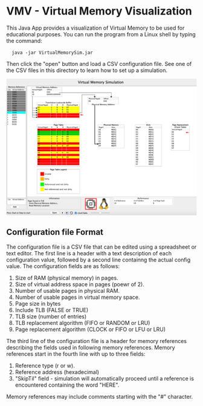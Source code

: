 # VMV - Virtual Memory Visualization
This Java App provides a visualization of Virtual Memory to be used
for educational purposes.  You can run the program from a Linux shell
by typing the command:
```
  java -jar VirtualMemorySim.jar
  ```
Then click the "open" button and load a CSV configuration file.
See one of the CSV files in this directory to learn how to
set up a simulation.

![Screen Capture with TLB](basic_layout_tlb.png)

## Configuration file Format
The configuration file is a CSV file that can be edited using a spreadsheet or text editor.  The first line is a header with a text description of each configuration value, followed by a second line containng the actual config value.  The configuration fields are as follows:
1. Size of RAM (physical memory) in pages.
2. Size of virtual address space in pages (poewr of 2).
3. Number of usable pages in physical RAM.
4. Number of usable pages in virtual memory space.
5. Page size in bytes
6. Include TLB (FALSE or TRUE)
7. TLB size (number of entries)
8. TLB replacement algorithm (FIFO or RANDOM or LRU)
9. Page replacement algorithm (CLOCK or FIFO or LFU or LRU)

The third line of the configuration file is a header for memory references describing the fields used in following memory references.  Memory references start in the fourth line with up to three fields:

1. Reference type (r or w).
2. Reference address (hexadecimal)
3. "SkipTil" field - simulation will automatically proceed until a reference is encountered containing the word "HERE".

Memory references may include comments starting with the "#" character.
